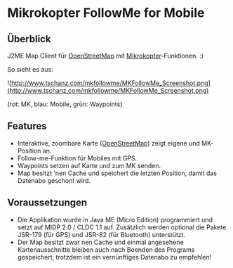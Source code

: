 # Mikrokopter FollowMe for Mobile #

## Überblick ##

J2ME Map Client für [OpenStreetMap](http://www.openstreetmap.org/) mit [Mikrokopter](http://www.mikrokopter.de/)-Funktionen. :)

So sieht es aus:

![http://www.tschanz.com/mkfollowme/MKFollowMe_Screenshot.png](http://www.tschanz.com/mkfollowme/MKFollowMe_Screenshot.png)

(rot: MK, blau: Mobile, grün: Waypoints)

## Features ##

  * Interaktive, zoombare Karte ([OpenStreetMap](http://www.openstreetmap.org/)) zeigt eigene und MK-Position an.
  * Follow-me-Funktion für Mobiles mit GPS.
  * Waypoints setzen auf Karte und zum MK senden.
  * Map besitzt 'nen Cache und speichert die letzten Position, damit das Datenabo geschont wird.

## Voraussetzungen ##

  * Die Applikation wurde in Java ME (Micro Edition) programmiert und setzt auf MIDP 2.0 / CLDC 1.1 auf. Zusätzlich werden optional die Pakete JSR-179 (für GPS) und JSR-82 (für Bluetooth) unterstützt.
  * Der Map besitzt zwar nen Cache und einmal angesehene Kartenausschnitte bleiben auch nach Beenden des Programs gespeichert, trotzdem ist ein vernünftiges Datenabo zu empfehlen!